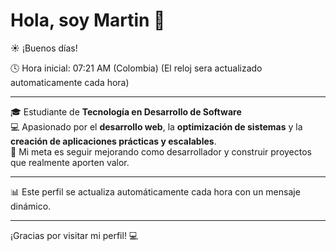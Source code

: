 # Hola, soy Martin 👋

☀️ ¡Buenos días!

🕓 Hora inicial: 07:21 AM (Colombia)
(El reloj sera actualizado automaticamente cada hora)

---

🎓 Estudiante de **Tecnología en Desarrollo de Software**  
💻 Apasionado por el **desarrollo web**, la **optimización de sistemas** y la **creación de aplicaciones prácticas y escalables**.  
🚀 Mi meta es seguir mejorando como desarrollador y construir proyectos que realmente aporten valor.  

---

📊 Este perfil se actualiza automáticamente cada hora con un mensaje dinámico.

---

¡Gracias por visitar mi perfil! 💻
